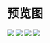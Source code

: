 # 预览图

![](resources/home-dark.png)
![](resources/list.png)
![](resources/icons.png)
![](resources/icons-with-colorpicker.png)
